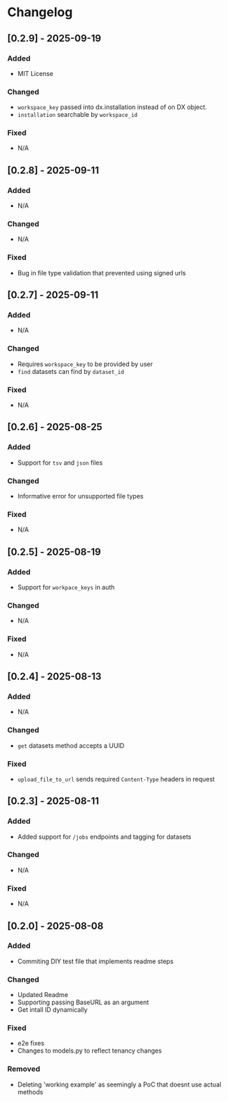 # Changelog

## [0.2.9] - 2025-09-19
### Added
- MIT License
### Changed
- `workspace_key` passed into dx.installation instead of on DX object.
- `installation` searchable by `workspace_id`
### Fixed
- N/A

## [0.2.8] - 2025-09-11
### Added
- N/A
### Changed
- N/A
### Fixed
- Bug in file type validation that prevented using signed urls

## [0.2.7] - 2025-09-11
### Added
- N/A
### Changed
- Requires `workspace_key` to be provided by user
- `find` datasets can find by `dataset_id`
### Fixed
- N/A

## [0.2.6] - 2025-08-25
### Added
- Support for `tsv` and `json` files 
### Changed
- Informative error for unsupported file types
### Fixed
- N/A

## [0.2.5] - 2025-08-19
### Added
- Support for `workpace_keys` in auth 
### Changed
- N/A
### Fixed
- N/A

## [0.2.4] - 2025-08-13
### Added
- N/A
### Changed
- `get` datasets method accepts a UUID
### Fixed
- `upload_file_to_url` sends required `Content-Type` headers in request

## [0.2.3] - 2025-08-11
### Added
- Added support for `/jobs` endpoints and tagging for datasets
### Changed
- N/A
### Fixed
- N/A

## [0.2.0] - 2025-08-08
### Added
- Commiting DIY test file that implements readme steps

### Changed
- Updated Readme
- Supporting passing BaseURL as an argument
- Get intall ID dynamically

### Fixed
- e2e fixes
- Changes to models.py to reflect tenancy changes

### Removed
- Deleting 'working example' as seemingly a PoC that doesnt use actual methods
